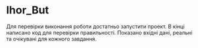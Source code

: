 # Ihor_But
Для перевірки виконання роботи достатньо запустити проект.
В кінці написано код для перевірки правильності. Показано вхідні дані, реальні та очікувані для кожного завдання.
